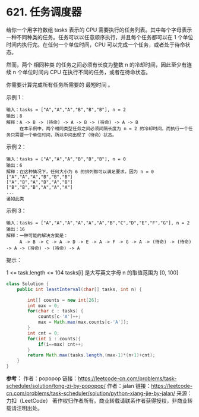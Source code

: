 # 621. 任务调度器

给你一个用字符数组 tasks 表示的 CPU 需要执行的任务列表。其中每个字母表示一种不同种类的任务。任务可以以任意顺序执行，并且每个任务都可以在 1 个单位时间内执行完。在任何一个单位时间，CPU 可以完成一个任务，或者处于待命状态。

然而，两个 相同种类 的任务之间必须有长度为整数 n 的冷却时间，因此至少有连续 n 个单位时间内 CPU 在执行不同的任务，或者在待命状态。

你需要计算完成所有任务所需要的 最短时间 。

 

示例 1：

	输入：tasks = ["A","A","A","B","B","B"], n = 2
	输出：8
	解释：A -> B -> (待命) -> A -> B -> (待命) -> A -> B
	     在本示例中，两个相同类型任务之间必须间隔长度为 n = 2 的冷却时间，而执行一个任务只需要一个单位时间，所以中间出现了（待命）状态。 
示例 2：

	输入：tasks = ["A","A","A","B","B","B"], n = 0
	输出：6
	解释：在这种情况下，任何大小为 6 的排列都可以满足要求，因为 n = 0
	["A","A","A","B","B","B"]
	["A","B","A","B","A","B"]
	["B","B","B","A","A","A"]
	...
	诸如此类
示例 3：

	输入：tasks = ["A","A","A","A","A","A","B","C","D","E","F","G"], n = 2
	输出：16
	解释：一种可能的解决方案是：
	     A -> B -> C -> A -> D -> E -> A -> F -> G -> A -> (待命) -> (待命) -> A -> (待命) -> (待命) -> A
 

提示：

1 <= task.length <= 104
tasks[i] 是大写英文字母
n 的取值范围为 [0, 100]

```java
class Solution {
    public int leastInterval(char[] tasks, int n) {

        int[] counts = new int[26];
        int max = 0;
        for(char c : tasks) {
            counts[c-'A']++;
            max = Math.max(max,counts[c-'A']);
        }
        int cnt = 0;
        for(int i : counts){
            if(i==max) cnt++;
        }
        return Math.max(tasks.length,(max-1)*(n+1)+cnt);
    }
}
```
**参考：**
作者：popopop
链接：https://leetcode-cn.com/problems/task-scheduler/solution/tong-zi-by-popopop/
作者：jalan
链接：https://leetcode-cn.com/problems/task-scheduler/solution/python-xiang-jie-by-jalan/
来源：力扣（LeetCode）
著作权归作者所有。商业转载请联系作者获得授权，非商业转载请注明出处。


